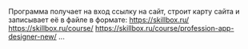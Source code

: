Программа получает на вход ссылку на сайт, строит карту сайта и записывает её в файле в формате:
https://skillbox.ru/
	https://skillbox.ru/course/
		https://skillbox.ru/course/profession-app-designer-new/
      ...
